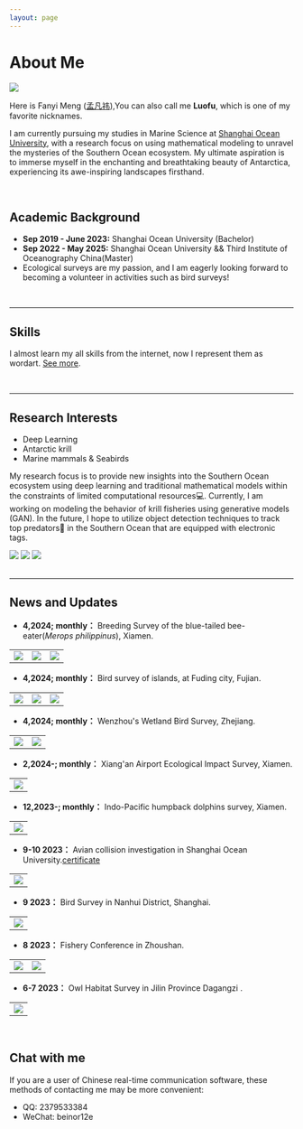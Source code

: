 ```yaml
---
layout: page
---
```


[//]: # (Lastest Update: 21th Jul 2023 &nbsp;)

# About Me

<img src="images/luofu02.jpg" class="floatpic" >

Here is Fanyi Meng ([孟凡祎](https://yun-tianming.github.io/file/CV.pdf)),You can also call me **Luofu**, which is one of my favorite nicknames.

I am currently pursuing my studies in Marine Science at [Shanghai Ocean University](https://www.shou.edu.cn/), with a research focus on using mathematical modeling to unravel the mysteries of the Southern Ocean ecosystem. My ultimate aspiration is to immerse myself in the enchanting and breathtaking beauty of Antarctica, experiencing its awe-inspiring landscapes firsthand.

<br>

## Academic Background

[//]: # (**I am looking for PhD to start in 2025 Fall. Contact me if you have any leads!**)

- **Sep 2019 - June 2023:** Shanghai Ocean University (Bachelor)
- **Sep 2022 - May 2025:** Shanghai Ocean University && Third Institute of Oceanography China(Master)
- Ecological surveys are my passion, and I am eagerly looking forward to becoming a volunteer in activities such as bird surveys! 

<br>

---

## Skills
I almost learn my all skills from the internet, now I represent them as wordart. [See more](https://circular-kettle-026.notion.site/Cyber-skills-f142f39dc38048d8bde60bcfc83411e2).

<script src="//cdn.wordart.com/wordart.min.js" async defer></script>

<div  data-wordart-src="//cdn.wordart.com/json/9e5fngrbm0r8" data-wordart-show-attribution></div>

<br>

---

## Research Interests

- Deep Learning
- Antarctic krill
- Marine mammals & Seabirds

My research focus is to provide new insights into the Southern Ocean ecosystem using deep learning and traditional mathematical models within the constraints of limited computational resources💻. Currently, I am working on modeling the behavior of krill fisheries using generative models (GAN). In the future, I hope to utilize object detection techniques to track top predators🐧 in the Southern Ocean that are equipped with electronic tags.
<div class="third">
<img src="/images/seal1.jpg">
<img src="/images/bird.jpg">
<img src="/images/king.jpg">
</div>
<br>

---

## News and Updates
- **4,2024; monthly：** Breeding Survey of the blue-tailed bee-eater(_Merops philippinus_), Xiamen.
<table>
    <tr>
        <td ><center><img src="/gallery/030.jpg" ></center></td>
        <td ><center><img src="/gallery/031.jpg" ></center></td>
        <td ><center><img src="/gallery/032.jpg" ></center></td>
    </tr>
</table>

- **4,2024; monthly：** Bird survey of islands, at Fuding city, Fujian.
<table>
    <tr>
        <td ><center><img src="/gallery/027.jpg" ></center></td>
        <td ><center><img src="/gallery/028.jpg" ></center></td>
        <td ><center><img src="/gallery/029.jpg" ></center></td>
    </tr>
</table>

- **4,2024; monthly：** Wenzhou's Wetland Bird Survey, Zhejiang.
<table>
    <tr>
        <td ><center><img src="/gallery/025.jpg" ></center></td>
        <td ><center><img src="/gallery/026.jpg" ></center></td>
    </tr>
</table>

- **2,2024-; monthly：** Xiang'an Airport Ecological Impact Survey, Xiamen.
<table>
    <tr>
        <td ><center><img  src="/gallery/024.jpg" ></center></td>
    </tr>
</table>


- **12,2023-; monthly：** Indo-Pacific humpback dolphins survey, Xiamen.
<table>
    <tr>
        <td ><center><img  src="/gallery/023.jpg" ></center></td>
    </tr>
</table>

- **9-10 2023：** Avian collision investigation in Shanghai Ocean University.[certificate](https://blog.luofu.monster/file/鸟撞.pdf)
<table>
    <tr>
        <td ><center><img  src="/gallery/news/009.jpg" ></center></td>
    </tr>
</table>

- **9 2023：** Bird Survey in Nanhui District, Shanghai.
<table>
    <tr>
        <td ><center><img  src="/gallery/news/006.jpg" ></center></td>
    </tr>
</table>

- **8 2023：** Fishery Conference in Zhoushan.
<table>
    <tr>
        <td ><center><img src="/gallery/news/004.jpg" ></center></td>
        <td ><center><img src="/gallery/news/005.jpg" ></center></td>
    </tr>
</table>

- **6-7 2023：** Owl Habitat Survey in Jilin Province Dagangzi .
<table>
    <tr>
        <td ><center><img  src="/gallery/news/003.jpg" ></center></td>
    </tr>
</table>

<br>

## Chat with me 

If you are a user of Chinese real-time communication software, these methods of contacting me may be more convenient:

- QQ: 2379533384
- WeChat: beinor12e